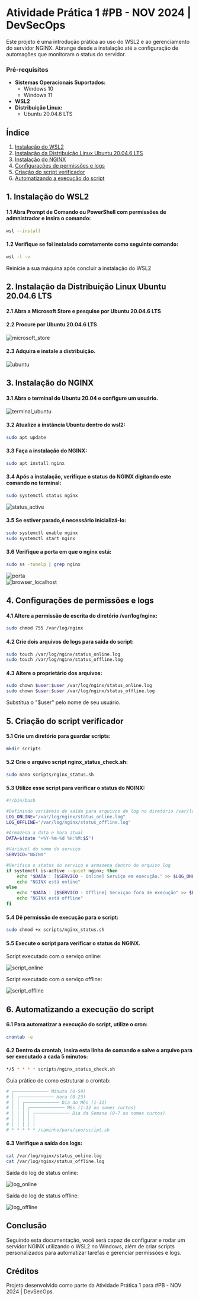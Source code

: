 # Atividade Prática 1 #PB - NOV 2024 | DevSecOps

Este projeto é uma introdução prática ao uso do WSL2 e ao gerenciamento do servidor NGINX. Abrange desde a instalação até a configuração de automações que monitoram o status do servidor.


### Pré-requisitos
- **Sistemas Operacionais Suportados:**  
  - Windows 10  
  - Windows 11
- **WSL2**
- **Distribuição Linux:**  
  - Ubuntu 20.04.6 LTS


## Índice

 1. [Instalação do WSL2](#1-instalação-do-wsl2)
 2. [Instalação da Distribuição Linux Ubuntu 20.04.6 LTS](#2-instalação-da-distribuição-linux-ubuntu-20046-lts)
 3. [Instalação do NGINX](#3-instalação-do-nginx)
 4. [Configurações de permissões e logs](#4-configurações-de-permissões-e-logs)
 5. [Criação do script verificador](#5-criação-do-script-verificador)
 6. [Automatizando a execução do script](#6-automatizando-a-execução-do-script)

## 1. Instalação do WSL2
#### 1.1 Abra Prompt de Comando ou PowerShell com permissões de admnistrador e insira o comando:
```bash
wsl --install
```   
#### 1.2 Verifique se foi instalado corretamente como seguinte comando: 
```bash
wsl -l -v
```
Reinicie a sua máquina após concluir a instalação do WSL2

## 2. Instalação da Distribuição Linux Ubuntu 20.04.6 LTS
#### 2.1 Abra a Microsoft Store e pesquise por Ubuntu 20.04.6 LTS
#### 2.2 Procure por Ubuntu 20.04.6 LTS
![microsoft_store](https://github.com/user-attachments/assets/adc37181-2a49-4b43-bb5c-842d9361469b)

#### 2.3 Adquira e instale a distribuição.
![ubuntu](https://github.com/user-attachments/assets/fb773cc7-1225-4fef-a79d-7d72a096cf99)

## 3. Instalação do NGINX 
#### 3.1 Abra o terminal do Ubuntu 20.04 e configure um usuário.
![terminal_ubuntu](https://github.com/user-attachments/assets/20592a8b-8312-47b8-9f24-56af69b16c22)

#### 3.2 Atualize a instância Ubuntu dentro do wsl2:
```bash
sudo apt update
```  
    
#### 3.3 Faça a instalação do NGINX:
```bash
sudo apt install nginx
```  
    
#### 3.4 Após a instalação, verifique o status do NGINX digitando este comando no terminal:
```bash
sudo systemctl status nginx
```  
![status_active](https://github.com/user-attachments/assets/0b488347-d885-4ada-840d-9c496206570c)

#### 3.5 Se estiver parado,é necessário inicializá-lo:
```bash
sudo systemctl enable nginx
sudo systemctl start nginx
```  
    
#### 3.6 Verifique a porta em que o nginx está:
```bash
sudo ss -tunelp | grep nginx
```  
![porta](https://github.com/user-attachments/assets/45a7b3ee-8811-44bf-89c1-09217324b28e)    
![browser_localhost](https://github.com/user-attachments/assets/bf5ff59d-dec3-4466-91b4-ec27ff0d74a3)
## 4. Configurações de permissões e logs
#### 4.1 Altere a permissão de escrita do diretório /var/log/nginx:
```bash
sudo chmod 755 /var/log/nginx
```  
    
#### 4.2 Crie dois arquivos de logs para saída do script:
```bash
sudo touch /var/log/nginx/status_online.log
sudo touch /var/log/nginx/status_offline.log
```  

#### 4.3 Altere o proprietário dos arquivos:
```bash
sudo chown $user:$user /var/log/nginx/status_online.log
sudo chown $user:$user /var/log/nginx/status_offline.log
```  

Substitua o "$user" pelo nome de seu usuário.
## 5. Criação do script verificador
#### 5.1 Crie um diretório para guardar scripts:
```bash
mkdir scripts
```  
    
#### 5.2 Crie o arquivo script nginx_status_check.sh:
```bash
sudo nano scripts/nginx_status.sh
```  
    
#### 5.3 Utilize esse script para verificar o status do NGINX:
```bash
#!/bin/bash

#Definindo variáveis de saída para arquivos de log no diretório /var/log/nginx/
LOG_ONLINE="/var/log/nginx/status_online.log"
LOG_OFFLINE="/var/log/nginx/status_offline.log"

#Armazena a data e hora atual
DATA=$(date "+%Y-%m-%d %H:%M:$S")

#Variável do nome do serviço
SERVICO="NGINX"

#Verifica o status do serviço e armazena dentro do arquivo log
if systemctl is-active --quiet nginx; then
	echo "$DATA : [$SERVICO - Online] Serviço em execução." >> $LOG_ONLINE
	echo "NGINX está online"
else
	echo "$DATA : [$SERVICO - Offline] Serviçao fora de execução" >> $LOG_OFFLINE
	echo "NGINX está offline"
fi
```

#### 5.4 Dê permissão de execução para o script:
```bash
sudo chmod +x scripts/nginx_status.sh
```

#### 5.5 Execute o script para verificar o status do NGINX.
Script executado com o serviço online:

![script_online](https://github.com/user-attachments/assets/f710d9b5-2513-4f7f-bdff-95c3739e2b86)

Script executado com o serviço offline:

![script_offline](https://github.com/user-attachments/assets/4246016f-856d-40f9-90a7-d30a3395d694)

## 6. Automatizando a execução do script
#### 6.1 Para automatizar a execução do script, utilize o cron:
```bash
crontab -e
```     
#### 6.2 Dentro da crontab, insira esta linha de comando e salve o arquivo para ser executado a cada 5 minutos:
```bash
*/5 * * * * scripts/nginx_status_check.sh
```

Guia prático de como estruturar o crontab:
```bash
# ┌───────────── Minuto (0-59)
# │ ┌───────────── Hora (0-23)
# │ │ ┌───────────── Dia do Mês (1-31)
# │ │ │ ┌───────────── Mês (1-12 ou nomes curtos)
# │ │ │ │ ┌───────────── Dia da Semana (0-7 ou nomes curtos)
# │ │ │ │ │
# │ │ │ │ │
# * * * * * /caminho/para/seu/script.sh
```

#### 6.3 Verifique a saída dos logs:

```bash
cat /var/log/nginx/status_online.log
cat /var/log/nginx/status_offline.log
```

Saída do log de status online:

![log_online](https://github.com/user-attachments/assets/9cd041b3-8598-4dee-9881-050e255f4259)

Saída do log de status offline:

![log_offline](https://github.com/user-attachments/assets/38f9bbeb-ad57-4c70-9577-b6937184f201)

## Conclusão
Seguindo esta documentação, você será capaz de configurar e rodar um servidor NGINX utilizando o WSL2 no Windows, além de criar scripts personalizados para automatizar tarefas e gerenciar permissões e logs.

## Créditos
Projeto desenvolvido como parte da Atividade Prática 1 para #PB - NOV 2024 | DevSecOps.
